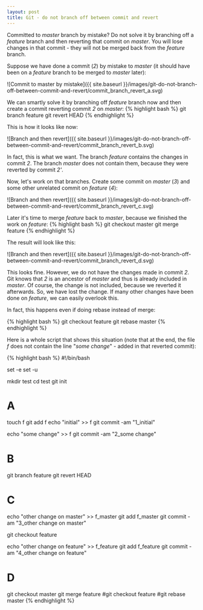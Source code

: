```yaml
---
layout: post
title: Git - do not branch off between commit and revert
---
```


Committed to *master* branch by mistake? Do not solve it by branching off a *feature* branch and then reverting that commit on *master*. You will lose changes in that commit - they will not be merged back from the *feature* branch.

Suppose we have done a commit (*2*) by mistake to *master* (it should have been on a *feature* branch to be merged to *master* later):

![Commit to master by mistake]({{ site.baseurl }}/images/git-do-not-branch-off-between-commit-and-revert/commit_branch_revert_a.svg)

We can smartly solve it by branching off *feature* branch now and then create a commit reverting commit *2* on *master*:
{% highlight bash %}
git branch feature
git revert HEAD
{% endhighlight %}

This is how it looks like now:

![Branch and then revert]({{ site.baseurl }}/images/git-do-not-branch-off-between-commit-and-revert/commit_branch_revert_b.svg)

In fact, this is what we want. The branch *feature* contains the changes in commit *2*. The branch *master* does not contain them, because they were reverted by commit *2'*.

Now, let's work on that branches. Create some commit on *master* (*3*) and some other unrelated commit on *feature* (*4*):

![Branch and then revert]({{ site.baseurl }}/images/git-do-not-branch-off-between-commit-and-revert/commit_branch_revert_c.svg)

Later it's time to merge *feature* back to *master*, because we finished the work on *feature*:
{% highlight bash %}
git checkout master
git merge feature
{% endhighlight %}

The result will look like this:

![Branch and then revert]({{ site.baseurl }}/images/git-do-not-branch-off-between-commit-and-revert/commit_branch_revert_d.svg)

This looks fine. However, we do not have the changes made in commit *2*. Git knows that *2* is an ancestor of *master* and thus is already included in *master*. Of course, the change is not included, because we reverted it afterwards. So, we have lost the change. If many other changes have been done on *feature*, we can easily overlook this.

In fact, this happens even if doing rebase instead of merge:

{% highlight bash %}
git checkout feature
git rebase master
{% endhighlight %}

Here is a whole script that shows this situation (note that at the end, the file *f* does not contain the line "*some change*" - added in that reverted commit):

{% highlight bash %}
#!/bin/bash

set -e
set -u

mkdir test
cd test
git init

# A

touch f
git add f
echo "initial" >> f
git commit -am "1_initial"

echo "some change" >> f
git commit -am "2_some change"

# B

git branch feature
git revert HEAD

# C

echo "other change on master" >> f_master
git add f_master
git commit -am "3_other change on master"

git checkout feature

echo "other change on feature" >> f_feature
git add f_feature
git commit -am "4_other change on feature"

# D

git checkout master
git merge feature
#git checkout feature
#git rebase master
{% endhighlight %}


